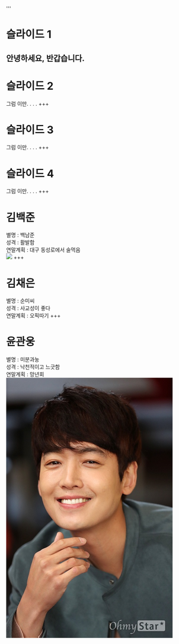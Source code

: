 '''
# 슬라이드 1
안녕하세요, 반갑습니다.
---
# 슬라이드 2
그럼 이만. . . . 
+++
# 슬라이드 3
그럼 이만. . . . 
+++
# 슬라이드 4
그럼 이만. . . . 
+++
# 김백준
별명 : 백남준\
성격 : 활발함\
연말계획 : 대구 동성로에서 술먹음\
<img src="https://user-images.githubusercontent.com/46044140/50433515-06d70580-091c-11e9-8bf3-ed763d2950a9.jpg" width = 10%></img>
+++
# 김채은
별명 : 순미씨\
성격 : 사교성이 좋다\
연말계획 : 오픽따기
+++
# 윤관웅
별명 : 미분과눙\
성격 : 낙천적이고 느긋함\
연말계획 : 망년회
![Logo](assets/img/baekjune.jpg)
